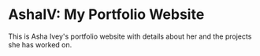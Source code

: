 # AshaIV: My Portfolio Website

This is Asha Ivey's portfolio website with details about her and the projects she has worked on. 
